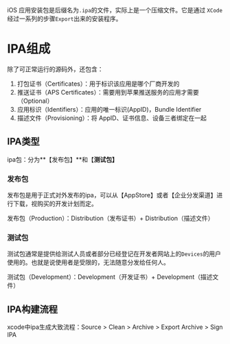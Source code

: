 iOS 应用安装包是后缀名为`.ipa`的文件，实际上是一个压缩文件。它是通过 `XCode` 经过一系列的步骤`Export`出来的安装程序。

# IPA组成

除了可正常运行的源码外，还包含：

1. 打包证书（Certificates）：用于标识该应用是哪个厂商开发的
2. 推送证书（APS Certificates）：需要用到苹果推送服务的应用才需要（Optional）
3. 应用标识（Identifiers）：应用的唯一标识\(AppID\)，Bundle Identifier
4. 描述文件（Provisioning）：将 AppID、证书信息、设备三者绑定在一起

## IPA类型

ipa包：分为**【发布包】**和【**测试包】**

### 发布包

发布包是用于正式对外发布的ipa，可以从【AppStore】或者【企业分发渠道】进行下载，视购买的开发计划而定。

发布包（Production）：Distribution（发布证书）+ Distribution（描述文件）

### 测试包

测试包通常是提供给测试人员或者部分已经登记在开发者网站上的`Devices`的用户使用的。也就是说使用者是受限的，无法随意分发给任何人。

测试包（Development）：Development（开发证书）+ Development（描述文件）

## IPA构建流程

xcode中ipa生成大致流程：Source > Clean > Archive > Export Archive > Sign IPA

